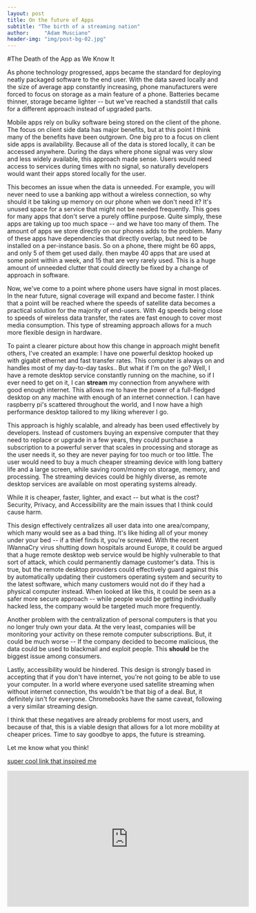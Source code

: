 ```yaml
---
layout: post
title: On the future of Apps
subtitle: "The birth of a streaming nation"
author:     "Adam Musciano"
header-img: "img/post-bg-02.jpg"
---
```



#The Death of the App as We Know It

As phone technology progressed, apps became the standard for deploying neatly packaged software to the end user. With the data saved locally and the size of average app constantly increasing, phone manufacturers were forced to focus on storage as a main feature of a phone. Batteries became thinner, storage became lighter -- but we've reached a standstill that calls for a different approach instead of upgraded parts. 

Mobile apps rely on bulky software being stored on the client of the phone. The focus on client side data has major benefits, but at this point I think many of the benefits have been  outgrown. One big pro to a focus on client side apps is availability. Because all of the data is stored locally, it can be accessed anywhere. During the days where phone signal was very slow and less widely available, this approach made sense. Users would need access to services during times with no signal, so naturally developers would want their apps stored locally for the user. 

This becomes an issue when the data is unneeded. For example, you will never need to use a banking app without a wireless connection, so why should it be taking up memory on our phone when we don't need it? It's unused space for a service that might not be needed frequently. This goes for many apps that don't serve a purely offline purpose. Quite simply, these apps are taking up too much space -- and we have too many of them. The amount of apps we store directly on our phones adds to the problem. Many of these apps have dependencies that directly overlap, but need to be installed on a per-instance basis. So on a phone, there might be 60 apps, and only 5 of them get used daily. then maybe 40 apps that are used at some point within a week, and 15 that are very rarely used. This is a huge amount of unneeded clutter that could directly be fixed by a change of approach in software.


  Now, we've come to a point where phone users have signal in most places. In the near future, signal coverage will expand and become faster. I think that a point will be reached where the speeds of satellite data becomes a practical solution for the majority of end-users. With 4g speeds being close to speeds of wireless data transfer, the rates are fast enough to cover most media consumption. This type of streaming approach allows for a much more flexible design in hardware. 

To paint a clearer picture about how this change in approach might benefit others, I've created an example:
  I have one powerful desktop hooked up with gigabit ethernet and fast transfer rates. This computer is always on and handles most of my day-to-day tasks.. But what if I'm on the go? Well, I have a remote desktop service constantly running on the machine, so if I ever need to get on it, I can <b>stream</b> my connection from anywhere with good enough internet. This allows me to have the power of a full-fledged desktop on any machine with enough of an internet connection. I can have raspberry pi's scattered throughout the world, and I now have a high performance desktop tailored to my liking wherever I go.

This approach is highly scalable, and already has been used effectively by developers. Instead of customers buying an expensive computer that they need to replace or upgrade in a few years, they could purchase a subscription to a powerful server that scales in processing and storage as the user needs it, so they are never paying for too much or too little. The user would need to buy a much cheaper streaming device with long battery life and a large screen, while saving room/money on storage, memory, and processing. The streaming devices could be highly diverse, as remote desktop services are available on most operating systems already.

While it is cheaper, faster, lighter, and exact -- but what is the cost? Security, Privacy, and  Accessibility are the  main issues that I think could cause harm.

 This design effectively centralizes all user data into one area/company, which many would see as a bad thing. It's like hiding all of your money under your bed -- if a thief finds it, you're screwed. With the recent IWannaCry virus shutting down hospitals around Europe, it could be argued that a huge remote desktop web service would be highly vulnerable to that sort of attack, which could permanently damage customer's data. This is true, but the remote desktop providers could effectively guard against this by automatically updating their customers operating system and security to the latest software, which many customers would not do if they had a physical computer instead. When looked at like this, it could be seen as a safer more secure approach -- while people would be getting individually hacked less, the company would be targeted much more frequently.

Another problem with the centralization of personal computers is that you no longer truly own your data. At the very least, companies will be monitoring your activity on these remote computer subscriptions. But, it could be much worse -- If the company decided to become malicious, the data could be used to blackmail and exploit people. This <b>should</b> be the biggest issue among consumers.

Lastly, accessibility would be hindered. This design is strongly based in accepting that if you don't have internet, you're not going to be able to use your computer. In a world where everyone used satellite streaming when without internet connection, ths wouldn't be that big of a deal. But, it definitely isn't for everyone. Chromebooks have the same caveat, following a very similar streaming design.

I think that these negatives are already problems for most users, and because of that, this is a viable design that allows for a lot more mobility at cheaper prices. Time to say goodbye to apps, the future is streaming.

Let me know what you think!


[super cool link that inspired me](https://www.youtube.com/watch?v=drXNPy23Xco&t=383s)


<div style="text-align:center;">
  <iframe width="560" height="315" src="https://www.youtube.com/embed/drXNPy23Xco" frameborder="0" allowfullscreen></iframe>
</div>

